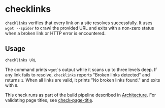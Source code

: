 # checklinks

`checklinks` verifies that every link on a site resolves successfully. It uses `wget --spider` to crawl the provided URL and exits with a non-zero status when a broken link or HTTP error is encountered.

## Usage

```bash
checklinks URL
```

The command prints `wget`'s output while it scans up to three levels deep. If any link fails to resolve, `checklinks` reports "Broken links detected" and returns `1`. When all links are valid, it prints "No broken links found." and exits with `0`.

This check runs as part of the build pipeline described in [Architecture](architecture.md). For validating page titles, see
[check-page-title](check-page-title.md).
